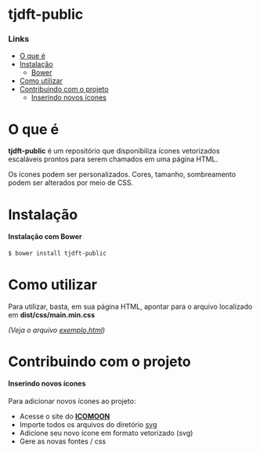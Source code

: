 tjdft-public
============

### Links
- [O que é](#o-que-é)
- [Instalação](#instalação)
    - [Bower](#instalação-com-bower)
- [Como utilizar](#como-utilizar)
- [Contribuindo com o projeto](#contribuindo-com-o-projeto)
    - [Inserindo novos ícones](#inserindo-novos-ícones)
# O que é

**tjdft-public** é um repositório que disponibiliza ícones vetorizados escaláveis prontos para serem chamados em uma página HTML.

Os ícones podem ser personalizados. Cores, tamanho, sombreamento podem ser alterados por meio de CSS.

# Instalação

#### Instalação com Bower
```sh
$ bower install tjdft-public
```

# Como utilizar

Para utilizar, basta, em sua página HTML, apontar para o arquivo localizado em **dist/css/main.min.css**

*(Veja o arquivo [exemplo.html](examples/example.html))*


# Contribuindo com o projeto

#### Inserindo novos ícones

Para adicionar novos ícones ao projeto:

- Acesse o site do **[ICOMOON](https://icomoon.io/app)**
- Importe todos os arquivos do diretório [svg](svg)
- Adicione seu novo ícone em formato vetorizado (svg) 
- Gere as novas fontes / css
